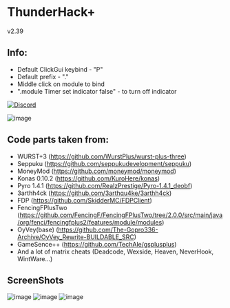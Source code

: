 # ThunderHack+ 

v2.39

## Info:
- Default ClickGui keybind - "P"
- Default prefix  - "."
- Middle click on module to bind
- ".module Timer set indicator false" - to turn off indicator




[![Discord](https://img.shields.io/discord/995440739125301338?color=5a08bf&label=Discord&logo=discord&logoColor=ffffff&style=for-the-badge)](https://discord.gg/uMqM8EhM34)


![image](https://user-images.githubusercontent.com/82473048/207445457-ec45ddbe-8d84-41cd-a3d9-a97c1fe03f52.png)
## Code parts taken from:
- WURST+3 (https://github.com/WurstPlus/wurst-plus-three)
- Seppuku (https://github.com/seppukudevelopment/seppuku)
- MoneyMod (https://github.com/moneymod/moneymod)
- Konas 0.10.2 (https://github.com/KuroHere/konas)
- Pyro 1.4.1 (https://github.com/RealzPrestige/Pyro-1.4.1_deobf)
- 3arthh4ck (https://github.com/3arthqu4ke/3arthh4ck)
- FDP (https://github.com/SkidderMC/FDPClient)
- FencingFPlusTwo (https://github.com/FencingF/FencingFPlusTwo/tree/2.0.0/src/main/java/org/fenci/fencingfplus2/features/module/modules)
- OyVey(base) (https://github.com/The-Gopro336-Archive/OyVey_Rewrite-BUILDABLE_SRC) 
- GameSence++ (https://github.com/TechAle/gsplusplus)
- And a lot of matrix cheats (Deadcode, Wexside, Heaven, NeverHook, WintWare...)
## ScreenShots
![image](https://cdn.discordapp.com/attachments/934396624111824900/1052471093597839380/2022-12-14_09.22.11.png)
![image](https://cdn.discordapp.com/attachments/934396624111824900/1052471111096488006/2022-12-14_09.22.53.png)
![image](https://cdn.discordapp.com/attachments/934396624111824900/1052471114330296320/2022-12-14_09.23.01.png)

